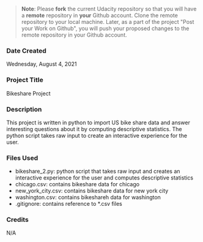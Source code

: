 >**Note**: Please **fork** the current Udacity repository so that you will have a **remote** repository in **your** Github account. Clone the remote repository to your local machine. Later, as a part of the project "Post your Work on Github", you will push your proposed changes to the remote repository in your Github account.

### Date Created
Wednesday, August 4, 2021

### Project Title
Bikeshare Project

### Description
This project is written in python to import US bike share data and answer
interesting questions about it by computing descriptive statistics. The python
script takes raw input to create an interactive experience for the user.

### Files Used
- bikeshare_2.py: python script that takes raw input and creates an interactive
experience for the user and computes descriptive statistics
- chicago.csv: contains bikeshare data for chicago
- new_york_city.csv: contains bikeshare data for new york city
- washington.csv: contains bikeshareh data for washington
- .gitignore: contains reference to *.csv files

### Credits
N/A
